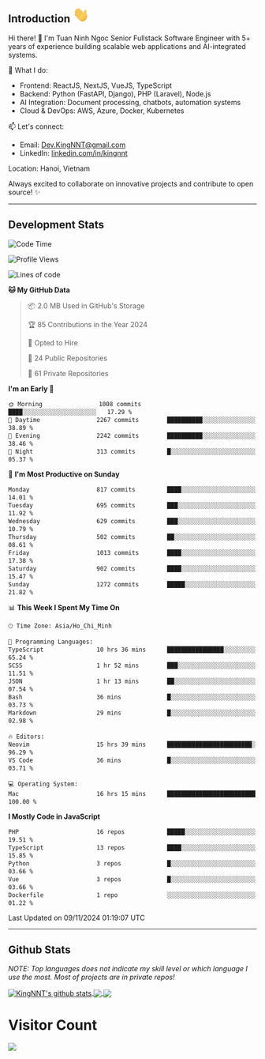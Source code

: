 ## Introduction <img src="https://github.com/KingNNT/KingNNT/blob/master/assets/images/gifs/hi.gif" height="32px">

Hi there! 👋 I'm Tuan Ninh Ngoc
Senior Fullstack Software Engineer with 5+ years of experience building scalable web applications and AI-integrated systems.

🚀 What I do:

- Frontend: ReactJS, NextJS, VueJS, TypeScript
- Backend: Python (FastAPI, Django), PHP (Laravel), Node.js
- AI Integration: Document processing, chatbots, automation systems
- Cloud & DevOps: AWS, Azure, Docker, Kubernetes

📫 Let's connect:

- Email: [Dev.KingNNT@gmail.com](mailto:Dev.KingNNT@gmail.com)
- LinkedIn: [linkedin.com/in/kingnnt](https://www.linkedin.com/in/kingnnt/)

Location: Hanoi, Vietnam

Always excited to collaborate on innovative projects and contribute to open source! ✨

---

## Development Stats

<!--START_SECTION:waka-->
![Code Time](http://img.shields.io/badge/Code%20Time-5%2C166%20hrs%2044%20mins-blue)

![Profile Views](http://img.shields.io/badge/Profile%20Views-2-blue)

![Lines of code](https://img.shields.io/badge/From%20Hello%20World%20I%27ve%20Written-34.3%20million%20lines%20of%20code-blue)

**🐱 My GitHub Data** 

> 📦 2.0 MB Used in GitHub's Storage 
 > 
> 🏆 85 Contributions in the Year 2024
 > 
> 💼 Opted to Hire
 > 
> 📜 24 Public Repositories 
 > 
> 🔑 61 Private Repositories 
 > 
**I'm an Early 🐤** 

```text
🌞 Morning                1008 commits        ████░░░░░░░░░░░░░░░░░░░░░   17.29 % 
🌆 Daytime                2267 commits        ██████████░░░░░░░░░░░░░░░   38.89 % 
🌃 Evening                2242 commits        ██████████░░░░░░░░░░░░░░░   38.46 % 
🌙 Night                  313 commits         █░░░░░░░░░░░░░░░░░░░░░░░░   05.37 % 
```
📅 **I'm Most Productive on Sunday** 

```text
Monday                   817 commits         ████░░░░░░░░░░░░░░░░░░░░░   14.01 % 
Tuesday                  695 commits         ███░░░░░░░░░░░░░░░░░░░░░░   11.92 % 
Wednesday                629 commits         ███░░░░░░░░░░░░░░░░░░░░░░   10.79 % 
Thursday                 502 commits         ██░░░░░░░░░░░░░░░░░░░░░░░   08.61 % 
Friday                   1013 commits        ████░░░░░░░░░░░░░░░░░░░░░   17.38 % 
Saturday                 902 commits         ████░░░░░░░░░░░░░░░░░░░░░   15.47 % 
Sunday                   1272 commits        █████░░░░░░░░░░░░░░░░░░░░   21.82 % 
```


📊 **This Week I Spent My Time On** 

```text
🕑︎ Time Zone: Asia/Ho_Chi_Minh

💬 Programming Languages: 
TypeScript               10 hrs 36 mins      ████████████████░░░░░░░░░   65.24 % 
SCSS                     1 hr 52 mins        ███░░░░░░░░░░░░░░░░░░░░░░   11.51 % 
JSON                     1 hr 13 mins        ██░░░░░░░░░░░░░░░░░░░░░░░   07.54 % 
Bash                     36 mins             █░░░░░░░░░░░░░░░░░░░░░░░░   03.73 % 
Markdown                 29 mins             █░░░░░░░░░░░░░░░░░░░░░░░░   02.98 % 

🔥 Editors: 
Neovim                   15 hrs 39 mins      ████████████████████████░   96.29 % 
VS Code                  36 mins             █░░░░░░░░░░░░░░░░░░░░░░░░   03.71 % 

💻 Operating System: 
Mac                      16 hrs 15 mins      █████████████████████████   100.00 % 
```

**I Mostly Code in JavaScript** 

```text
PHP                      16 repos            █████░░░░░░░░░░░░░░░░░░░░   19.51 % 
TypeScript               13 repos            ████░░░░░░░░░░░░░░░░░░░░░   15.85 % 
Python                   3 repos             █░░░░░░░░░░░░░░░░░░░░░░░░   03.66 % 
Vue                      3 repos             █░░░░░░░░░░░░░░░░░░░░░░░░   03.66 % 
Dockerfile               1 repo              ░░░░░░░░░░░░░░░░░░░░░░░░░   01.22 % 
```




 Last Updated on 09/11/2024 01:19:07 UTC
<!--END_SECTION:waka-->

---

## Github Stats

_NOTE: Top languages does not indicate my skill level or which language I use the most. Most of projects are in private repos!_

<a href="https://github.com/KingNNT">
  <img align="center" src="https://github-readme-stats.vercel.app/api?username=KingNNT&show_icons=true&theme=gruvbox&count_private=true" alt="KingNNT's github stats" />
</a>

<a href="https://github.com/KingNNT">
  <img align="center" src="https://github-readme-stats.vercel.app/api/top-langs/?username=KingNNT&layout=compact&theme=gruvbox&count_private=true&how_icons=true" />
</a>

<a href="https://github.com/KingNNT">
  <img align="center" src="https://github-readme-stats.vercel.app/api/pin/?username=KingNNT&repo=MS-Tools&theme=gruvbox" />
</a>

# Visitor Count

<img src="https://profile-counter.glitch.me/KingNNT/count.svg" />
